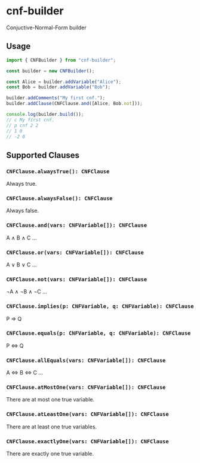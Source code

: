 # cnf-builder

Conjuctive-Normal-Form builder

## Usage

```typescript
import { CNFBuilder } from "cnf-builder";

const builder = new CNFBuilder();

const Alice = builder.addVariable("Alice");
const Bob = builder.addVariable("Bob");

builder.addComments("My first cnf.");
builder.addClause(CNFClause.and([Alice, Bob.not]));

console.log(builder.build());
// c My first cnf.
// p cnf 2 2
// 1 0
// -2 0
```

## Supported Clauses

### `CNFClause.alwaysTrue(): CNFClause`

Always true.

### `CNFClause.alwaysFalse(): CNFClause`

Always false.

### `CNFClause.and(vars: CNFVariable[]): CNFClause`

A ∧ B ∧ C ...

### `CNFClause.or(vars: CNFVariable[]): CNFClause`

A ∨ B ∨ C ...

### `CNFClause.not(vars: CNFVariable[]): CNFClause`

¬A ∧ ¬B ∧ ¬C ...

### `CNFClause.implies(p: CNFVariable, q: CNFVariable): CNFClause`

P ⇒ Q

### `CNFClause.equals(p: CNFVariable, q: CNFVariable): CNFClause`

P ⇔ Q

### `CNFClause.allEquals(vars: CNFVariable[]): CNFClause`

A ⇔ B ⇔ C ...

### `CNFClause.atMostOne(vars: CNFVariable[]): CNFClause`

There are at most one true variable.

### `CNFClause.atLeastOne(vars: CNFVariable[]): CNFClause`

There are at least one true variables.

### `CNFClause.exactlyOne(vars: CNFVariable[]): CNFClause`

There are exactly one true variable.
